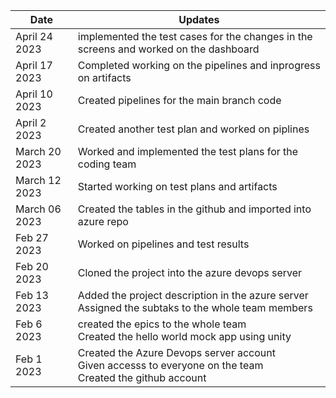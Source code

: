 | Date          | Updates |
| ------------- | ------------- |
|April 24 2023| implemented the test cases for the changes in the screens and worked on the dashboard|
|April 17 2023| Completed working on the pipelines and inprogress on artifacts|
|April 10 2023| Created pipelines for the main branch code |
|April 2 2023| Created another test plan and worked on piplines|
| March 20 2023| Worked and implemented the test plans for the coding team|
| March 12 2023| Started working on test plans and artifacts|
| March 06 2023 |  Created the tables in the github and imported into azure repo  |
| Feb 27 2023  | Worked on pipelines and test results  |
| Feb 20 2023  | Cloned the project into the azure devops server|
| Feb 13 2023  | Added the project description in the azure server<br>Assigned the subtaks to the whole team members|
| Feb 6 2023| created the epics to the whole team<br> Created the hello world mock app using unity|
|Feb 1 2023 | Created the Azure Devops server account <br> Given accesss to everyone on the team<br> Created the github account|
